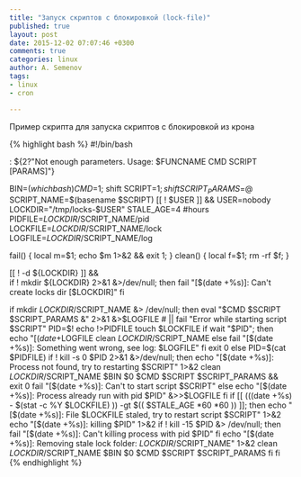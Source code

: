 ```yaml
---
title: "Запуск скриптов с блокировкой (lock-file)"
published: true
layout: post
date: 2015-12-02 07:07:46 +0300
comments: true
categories: linux
author: A. Semenov
tags: 
- linux
- cron

---
```


Пример скрипта для запуска скриптов с блокировкой из крона

<!--more-->

{% highlight bash %}
#!/bin/bash

: ${2?"Not enough parameters. Usage: $FUNCNAME CMD SCRIPT [PARAMS]"}

BIN=$(which bash)
CMD=$1; shift
SCRIPT=$1; shift
SCRIPT_PARAMS=$@
SCRIPT_NAME=$(basename $SCRIPT)
[[ ! $USER ]] && USER=nobody
LOCKDIR="/tmp/locks-$USER"
STALE_AGE=4 #hours
PIDFILE=$LOCKDIR/$SCRIPT_NAME/pid
LOCKFILE=$LOCKDIR/$SCRIPT_NAME/lock
LOGFILE=$LOCKDIR/$SCRIPT_NAME/log


fail() { local m=$1; echo $m 1>&2 && exit 1; }
clean() { local f=$1; rm -rf $f; }

[[ ! -d ${LOCKDIR} ]] && \
    if ! mkdir ${LOCKDIR} 2>&1 &>/dev/null; then
        fail "[$(date +%s)]: Can't create locks dir [$LOCKDIR]"
    fi

if mkdir $LOCKDIR/$SCRIPT_NAME &> /dev/null; then
    eval "$CMD $SCRIPT $SCRIPT_PARAMS &"  2>&1 &>$LOGFILE # || fail "Error while starting script $SCRIPT"
    PID=$!
    echo $!>$PIDFILE
    touch $LOCKFILE
    if wait "$PID"; then
        echo "[$(date +%s)]: Success" &>$LOGFILE
        clean $LOCKDIR/$SCRIPT_NAME
    else
        fail "[$(date +%s)]: Something went wrong, see log: $LOGFILE"
    fi
    exit 0
else
    PID=$(cat $PIDFILE)
    if ! kill -s 0 $PID 2>&1 &>/dev/null; then
        echo "[$(date +%s)]: Process not found, try to restarting $SCRIPT" 1>&2
        clean $LOCKDIR/$SCRIPT_NAME
        $BIN $0 $CMD $SCRIPT $SCRIPT_PARAMS &&
            exit 0
        fail "[$(date +%s)]: Can't to start script $SCRIPT"
    else
        echo "[$(date +%s)]: Process already run with pid $PID" &>>$LOGFILE
    fi
    if [[ $(($(date +%s) - $(stat -c %Y $LOCKFILE) )) -gt $(( $STALE_AGE *60 *60 )) ]]; then
        echo "[$(date +%s)]: File $LOCKFILE staled, try to restart script $SCRIPT" 1>&2
        echo "[$(date +%s)]: killing $PID" 1>&2
        if ! kill -15 $PID &> /dev/null; then
            fail "[$(date +%s)]: Can't killing process with pid $PID"
        fi
        echo "[$(date +%s)]: Removing stale lock folder: $LOCKDIR/$SCRIPT_NAME" 1>&2
        clean $LOCKDIR/$SCRIPT_NAME
        $BIN $0 $CMD $SCRIPT $SCRIPT_PARAMS
    fi
fi
{% endhighlight %}

